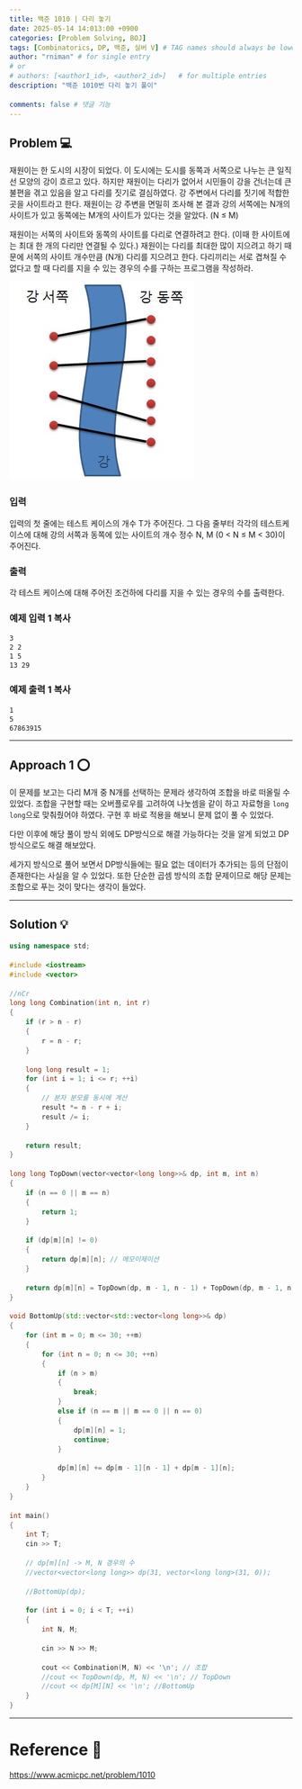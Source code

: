 ```yaml
---
title: 백준 1010 | 다리 놓기
date: 2025-05-14 14:013:00 +0900
categories: [Problem Solving, BOJ]
tags: [Combinatorics, DP, 백준, 실버 V] # TAG names should always be lowercase
author: "rniman" # for single entry
# or
# authors: [<author1_id>, <author2_id>]   # for multiple entries
description: "백준 1010번 다리 놓기 풀이"

comments: false # 댓글 기능
---
```


## Problem 💻

재원이는 한 도시의 시장이 되었다. 이 도시에는 도시를 동쪽과 서쪽으로 나누는 큰 일직선 모양의 강이 흐르고 있다. 하지만 재원이는 다리가 없어서 시민들이 강을 건너는데 큰 불편을 겪고 있음을 알고 다리를 짓기로 결심하였다. 강 주변에서 다리를 짓기에 적합한 곳을 사이트라고 한다. 재원이는 강 주변을 면밀히 조사해 본 결과 강의 서쪽에는 N개의 사이트가 있고 동쪽에는 M개의 사이트가 있다는 것을 알았다. (N ≤ M)

재원이는 서쪽의 사이트와 동쪽의 사이트를 다리로 연결하려고 한다. (이때 한 사이트에는 최대 한 개의 다리만 연결될 수 있다.) 재원이는 다리를 최대한 많이 지으려고 하기 때문에 서쪽의 사이트 개수만큼 (N개) 다리를 지으려고 한다. 다리끼리는 서로 겹쳐질 수 없다고 할 때 다리를 지을 수 있는 경우의 수를 구하는 프로그램을 작성하라.

![BOJ1010.jpg](assets/img/BOJ1010.jpg)

### 입력

입력의 첫 줄에는 테스트 케이스의 개수 T가 주어진다. 그 다음 줄부터 각각의 테스트케이스에 대해 강의 서쪽과 동쪽에 있는 사이트의 개수 정수 N, M (0 < N ≤ M < 30)이 주어진다.

### 출력

각 테스트 케이스에 대해 주어진 조건하에 다리를 지을 수 있는 경우의 수를 출력한다.

### 예제 입력 1 복사

```
3
2 2
1 5
13 29

```

### 예제 출력 1 복사

```
1
5
67863915
```

---

## Approach 1 ⭕

 이 문제를 보고는 다리 M개 중 N개를 선택하는 문제라 생각하여 조합을 바로 떠올릴 수 있었다. 조합을 구현할 때는 오버플로우를 고려하여 나눗셈을 같이 하고 자료형을 `long long`으로 맞춰줬어야 하였다. 구현 후 바로 적용을 해보니 문제 없이 풀 수 있었다.

 다만 이후에 해당 풀이 방식 외에도 DP방식으로 해결 가능하다는 것을 알게 되었고 DP 방식으로도 해결 해보았다. 

 세가지 방식으로 풀어 보면서 DP방식들에는 필요 없는 데이터가 추가되는 등의 단점이 존재한다는 사실을 알 수 있었다. 또한 단순한 곱셈 방식의 조합 문제이므로 해당 문제는 조합으로 푸는 것이 맞다는 생각이 들었다.

---

## Solution 💡

```cpp
using namespace std;

#include <iostream>
#include <vector>

//nCr
long long Combination(int n, int r)
{
	if (r > n - r)
	{
		r = n - r;
	}

	long long result = 1;
	for (int i = 1; i <= r; ++i)
	{
		// 분자 분모를 동시에 계산
		result *= n - r + i;
		result /= i;
	}

	return result;
}

long long TopDown(vector<vector<long long>>& dp, int m, int n)
{
	if (n == 0 || m == n) 
	{
		return 1;
	}
	
	if (dp[m][n] != 0) 
	{
		return dp[m][n]; // 메모이제이션
	}

	return dp[m][n] = TopDown(dp, m - 1, n - 1) + TopDown(dp, m - 1, n);
}

void BottomUp(std::vector<std::vector<long long>>& dp)
{
	for (int m = 0; m <= 30; ++m)
	{
		for (int n = 0; n <= 30; ++n)
		{
			if (n > m)
			{
				break;
			}
			else if (n == m || m == 0 || n == 0)
			{
				dp[m][n] = 1;
				continue;
			}

			dp[m][n] += dp[m - 1][n - 1] + dp[m - 1][n];
		}
	}
}

int main()
{
	int T;
	cin >> T;

	// dp[m][n] -> M, N 경우의 수
	//vector<vector<long long>> dp(31, vector<long long>(31, 0));

	//BottomUp(dp);

	for (int i = 0; i < T; ++i)
	{
		int N, M;

		cin >> N >> M;

		cout << Combination(M, N) << '\n'; // 조합
		//cout << TopDown(dp, M, N) << '\n'; // TopDown
		//cout << dp[M][N] << '\n'; //BottomUp
	}
}

```

---

# Reference 📄

https://www.acmicpc.net/problem/1010
